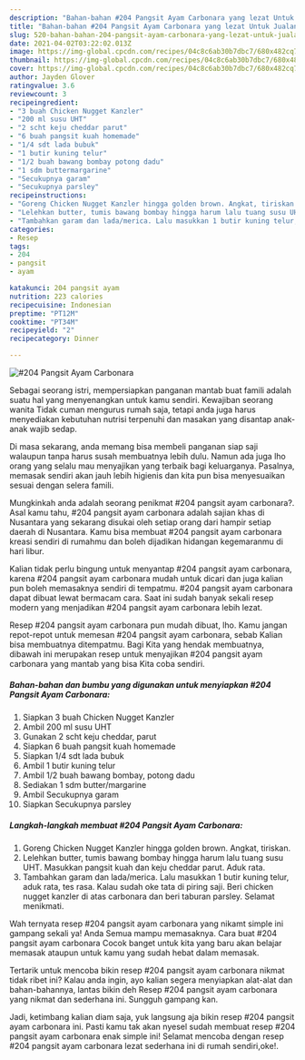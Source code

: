 ```yaml
---
description: "Bahan-bahan #204 Pangsit Ayam Carbonara yang lezat Untuk Jualan"
title: "Bahan-bahan #204 Pangsit Ayam Carbonara yang lezat Untuk Jualan"
slug: 520-bahan-bahan-204-pangsit-ayam-carbonara-yang-lezat-untuk-jualan
date: 2021-04-02T03:22:02.013Z
image: https://img-global.cpcdn.com/recipes/04c8c6ab30b7dbc7/680x482cq70/204-pangsit-ayam-carbonara-foto-resep-utama.jpg
thumbnail: https://img-global.cpcdn.com/recipes/04c8c6ab30b7dbc7/680x482cq70/204-pangsit-ayam-carbonara-foto-resep-utama.jpg
cover: https://img-global.cpcdn.com/recipes/04c8c6ab30b7dbc7/680x482cq70/204-pangsit-ayam-carbonara-foto-resep-utama.jpg
author: Jayden Glover
ratingvalue: 3.6
reviewcount: 3
recipeingredient:
- "3 buah Chicken Nugget Kanzler"
- "200 ml susu UHT"
- "2 scht keju cheddar parut"
- "6 buah pangsit kuah homemade"
- "1/4 sdt lada bubuk"
- "1 butir kuning telur"
- "1/2 buah bawang bombay potong dadu"
- "1 sdm buttermargarine"
- "Secukupnya garam"
- "Secukupnya parsley"
recipeinstructions:
- "Goreng Chicken Nugget Kanzler hingga golden brown. Angkat, tiriskan."
- "Lelehkan butter, tumis bawang bombay hingga harum lalu tuang susu UHT. Masukkan pangsit kuah dan keju cheddar parut. Aduk rata."
- "Tambahkan garam dan lada/merica. Lalu masukkan 1 butir kuning telur, aduk rata, tes rasa. Kalau sudah oke tata di piring saji. Beri chicken nugget kanzler di atas carbonara dan beri taburan parsley. Selamat menikmati."
categories:
- Resep
tags:
- 204
- pangsit
- ayam

katakunci: 204 pangsit ayam 
nutrition: 223 calories
recipecuisine: Indonesian
preptime: "PT12M"
cooktime: "PT34M"
recipeyield: "2"
recipecategory: Dinner

---
```



![#204 Pangsit Ayam Carbonara](https://img-global.cpcdn.com/recipes/04c8c6ab30b7dbc7/680x482cq70/204-pangsit-ayam-carbonara-foto-resep-utama.jpg)

Sebagai seorang istri, mempersiapkan panganan mantab buat famili adalah suatu hal yang menyenangkan untuk kamu sendiri. Kewajiban seorang  wanita Tidak cuman mengurus rumah saja, tetapi anda juga harus menyediakan kebutuhan nutrisi terpenuhi dan masakan yang disantap anak-anak wajib sedap.

Di masa  sekarang, anda memang bisa membeli panganan siap saji walaupun tanpa harus susah membuatnya lebih dulu. Namun ada juga lho orang yang selalu mau menyajikan yang terbaik bagi keluarganya. Pasalnya, memasak sendiri akan jauh lebih higienis dan kita pun bisa menyesuaikan sesuai dengan selera famili. 



Mungkinkah anda adalah seorang penikmat #204 pangsit ayam carbonara?. Asal kamu tahu, #204 pangsit ayam carbonara adalah sajian khas di Nusantara yang sekarang disukai oleh setiap orang dari hampir setiap daerah di Nusantara. Kamu bisa membuat #204 pangsit ayam carbonara kreasi sendiri di rumahmu dan boleh dijadikan hidangan kegemaranmu di hari libur.

Kalian tidak perlu bingung untuk menyantap #204 pangsit ayam carbonara, karena #204 pangsit ayam carbonara mudah untuk dicari dan juga kalian pun boleh memasaknya sendiri di tempatmu. #204 pangsit ayam carbonara dapat dibuat lewat bermacam cara. Saat ini sudah banyak sekali resep modern yang menjadikan #204 pangsit ayam carbonara lebih lezat.

Resep #204 pangsit ayam carbonara pun mudah dibuat, lho. Kamu jangan repot-repot untuk memesan #204 pangsit ayam carbonara, sebab Kalian bisa membuatnya ditempatmu. Bagi Kita yang hendak membuatnya, dibawah ini merupakan resep untuk menyajikan #204 pangsit ayam carbonara yang mantab yang bisa Kita coba sendiri.

<!--inarticleads1-->

##### Bahan-bahan dan bumbu yang digunakan untuk menyiapkan #204 Pangsit Ayam Carbonara:

1. Siapkan 3 buah Chicken Nugget Kanzler
1. Ambil 200 ml susu UHT
1. Gunakan 2 scht keju cheddar, parut
1. Siapkan 6 buah pangsit kuah homemade
1. Siapkan 1/4 sdt lada bubuk
1. Ambil 1 butir kuning telur
1. Ambil 1/2 buah bawang bombay, potong dadu
1. Sediakan 1 sdm butter/margarine
1. Ambil Secukupnya garam
1. Siapkan Secukupnya parsley




<!--inarticleads2-->

##### Langkah-langkah membuat #204 Pangsit Ayam Carbonara:

1. Goreng Chicken Nugget Kanzler hingga golden brown. Angkat, tiriskan.
1. Lelehkan butter, tumis bawang bombay hingga harum lalu tuang susu UHT. Masukkan pangsit kuah dan keju cheddar parut. Aduk rata.
1. Tambahkan garam dan lada/merica. Lalu masukkan 1 butir kuning telur, aduk rata, tes rasa. Kalau sudah oke tata di piring saji. Beri chicken nugget kanzler di atas carbonara dan beri taburan parsley. Selamat menikmati.




Wah ternyata resep #204 pangsit ayam carbonara yang nikamt simple ini gampang sekali ya! Anda Semua mampu memasaknya. Cara buat #204 pangsit ayam carbonara Cocok banget untuk kita yang baru akan belajar memasak ataupun untuk kamu yang sudah hebat dalam memasak.

Tertarik untuk mencoba bikin resep #204 pangsit ayam carbonara nikmat tidak ribet ini? Kalau anda ingin, ayo kalian segera menyiapkan alat-alat dan bahan-bahannya, lantas bikin deh Resep #204 pangsit ayam carbonara yang nikmat dan sederhana ini. Sungguh gampang kan. 

Jadi, ketimbang kalian diam saja, yuk langsung aja bikin resep #204 pangsit ayam carbonara ini. Pasti kamu tak akan nyesel sudah membuat resep #204 pangsit ayam carbonara enak simple ini! Selamat mencoba dengan resep #204 pangsit ayam carbonara lezat sederhana ini di rumah sendiri,oke!.

